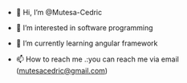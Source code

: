 - 👋 Hi, I’m @Mutesa-Cedric
- 👀 I’m interested in software programming
- 🌱 I’m currently learning angular framework

- 📫 How to reach me .:you can reach me via email (mutesacedric@gmail.com)

<!---
Mutesa-Cedric/Mutesa-Cedric is a ✨ special ✨ repository because its `README.md` (this file) appears on your GitHub profile.
You can click the Preview link to take a look at your changes.
--->
